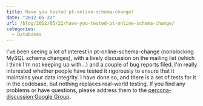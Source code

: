 ```yaml
---
title: Have you tested pt-online-schema-change?
date: "2012-05-22"
url: /blog/2012/05/22/have-you-tested-pt-online-schema-change/
categories:
  - Databases
---
```

I've been seeing a lot of interest in pt-online-schema-change (nonblocking MySQL schema changes), with a lively discussion on the mailing list (which I think I'm not keeping up with...) and a couple of bug reports filed. I'm really interested whether people have tested it rigorously to ensure that it maintains your data integrity. I have done so, and there is a set of tests for it in the codebase, but nothing replaces real-world testing. If you find any problems or have questions, please address them to the [percona-discussion Google Group](https://groups.google.com/forum/?fromgroups#!forum/percona-discussion).


